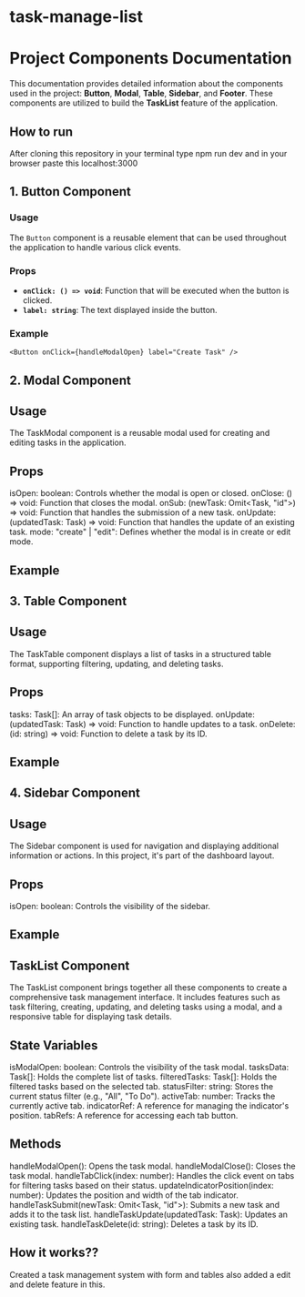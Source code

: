 # task-manage-list

# Project Components Documentation

This documentation provides detailed information about the components used in the project: **Button**, **Modal**, **Table**, **Sidebar**, and **Footer**. These components are utilized to build the **TaskList** feature of the application.

## How to run

After cloning this repository in your terminal type npm run dev and in your browser paste this localhost:3000

## 1. Button Component

### Usage

The `Button` component is a reusable element that can be used throughout the application to handle various click events.

### Props

- **`onClick: () => void`**: Function that will be executed when the button is clicked.
- **`label: string`**: The text displayed inside the button.

### Example

```tsx
<Button onClick={handleModalOpen} label="Create Task" />
```

## 2. Modal Component

## Usage

The TaskModal component is a reusable modal used for creating and editing tasks in the application.

## Props

isOpen: boolean: Controls whether the modal is open or closed.
onClose: () => void: Function that closes the modal.
onSub: (newTask: Omit<Task, "id">) => void: Function that handles the submission of a new task.
onUpdate: (updatedTask: Task) => void: Function that handles the update of an existing task.
mode: "create" | "edit": Defines whether the modal is in create or edit mode.

## Example

<TaskModal
  isOpen={isModalOpen}
  onClose={handleModalClose}
  onSub={handleTaskSubmit}
  onUpdate={handleTaskUpdate}
  mode="create"
/>

## 3. Table Component

## Usage

The TaskTable component displays a list of tasks in a structured table format, supporting filtering, updating, and deleting tasks.

## Props

tasks: Task[]: An array of task objects to be displayed.
onUpdate: (updatedTask: Task) => void: Function to handle updates to a task.
onDelete: (id: string) => void: Function to delete a task by its ID.

## Example

<TaskTable
  tasks={filteredTasks}
  onUpdate={handleTaskUpdate}
  onDelete={handleTaskDelete}
/>

## 4. Sidebar Component

## Usage

The Sidebar component is used for navigation and displaying additional information or actions. In this project, it's part of the dashboard layout.

## Props

isOpen: boolean: Controls the visibility of the sidebar.

## Example

<Sidebar isOpen={isModalOpen} />

## TaskList Component

The TaskList component brings together all these components to create a comprehensive task management interface. It includes features such as task filtering, creating, updating, and deleting tasks using a modal, and a responsive table for displaying task details.

## State Variables

isModalOpen: boolean: Controls the visibility of the task modal.
tasksData: Task[]: Holds the complete list of tasks.
filteredTasks: Task[]: Holds the filtered tasks based on the selected tab.
statusFilter: string: Stores the current status filter (e.g., "All", "To Do").
activeTab: number: Tracks the currently active tab.
indicatorRef: A reference for managing the indicator's position.
tabRefs: A reference for accessing each tab button.

## Methods

handleModalOpen(): Opens the task modal.
handleModalClose(): Closes the task modal.
handleTabClick(index: number): Handles the click event on tabs for filtering tasks based on their status.
updateIndicatorPosition(index: number): Updates the position and width of the tab indicator.
handleTaskSubmit(newTask: Omit<Task, "id">): Submits a new task and adds it to the task list.
handleTaskUpdate(updatedTask: Task): Updates an existing task.
handleTaskDelete(id: string): Deletes a task by its ID.

## How it works??

Created a task management system with form and tables also added a edit and delete feature in this.
